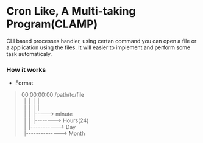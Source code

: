 
# Cron Like, A Multi-taking Program(CLAMP)

CLI based processes handler, using certan command you can open a file or a application using the files. It will easier to implement and perform some task automaticaly.   

### How it works  

- Format  

>   00:00:00:00 /path/to/file  
>    &ensp;|&ensp;|&ensp;|&ensp;|  
>    &ensp;|&ensp;|&ensp;|&ensp;|  
>    &ensp;|&ensp;|&ensp;|-----> minute  
>    &ensp;|&ensp;|&ensp;|--------> Hours(24)  
>    &ensp;|&ensp;|-----------> Day  
>    &ensp;|--------------> Month  
